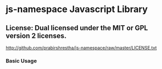 # js-namespace Javascript Library

## License: Dual licensed under the MIT or GPL version 2 licenses.
http://github.com/prabirshrestha/js-namespace/raw/master/LICENSE.txt

### Basic Usage
<script type="text/javascript" src="js-namespace.min.js"></script>
<script type="text/javascript">
	if(!NS.exists('Prabir.Shrestha'))
		NS.register('Prabir.Shrestha');
		Prabir.Shrestha.MySDK = function(){
		 return {
			  public_method : function() {
				   alert('I am a public method');
			  }
		 };
	};
	var mySdk = new Prabir.Shrestha.MySDK();
	mySdk.public_method();
</script>